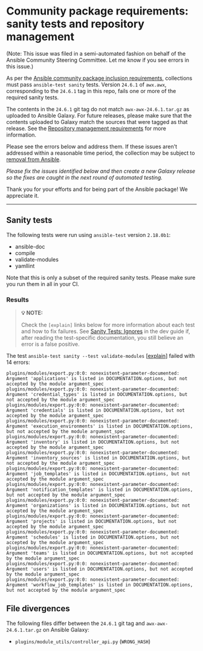 # Community package requirements: sanity tests and repository management

(Note: This issue was filed in a semi-automated fashion on behalf of the Ansible Community Steering Committee. Let me know if you see errors in this issue.)

As per the [Ansible community package inclusion requirements][ci-testing], collections must pass `ansible-test sanity` tests. Version `24.6.1` of `awx.awx`, corresponding to the `24.6.1` tag in this repo, fails one or more of the required sanity tests.

The contents in the `24.6.1` git tag do not match `awx-awx-24.6.1.tar.gz` as uploaded to Ansible Galaxy. For future releases, please make sure that the contents uploaded to Galaxy match the sources that were tagged as that release. See the [Repository management requirements][repo-mgmt] for more information.

Please see the errors below and address them. If these issues aren't addressed within a reasonable time period, the collection may be subject to [removal from Ansible][removal].

*Please fix the issues identified below and then create a new Galaxy release so the fixes are caught in the next round of automated testing.*

Thank you for your efforts and for being part of the Ansible package! We appreciate it.

---

## Sanity tests

The following tests were run using `ansible-test` version `2.18.0b1`:

- ansible-doc
- compile
- validate-modules
- yamllint

Note that this is only a subset of the required sanity tests. Please make sure you run them in all in your CI.

### Results

> **💡 NOTE:**
>
> Check the `[explain]` links below for more information about each test and how to fix failures.
> See [Sanity Tests: Ignores](https://docs.ansible.com/ansible/latest/dev_guide/testing/sanity/ignores.html) in the dev guide if, after reading the test-specific documentation, you still believe an error is a false positive.

The test `ansible-test sanity --test validate-modules` [[explain](https://docs.ansible.com/ansible-core/devel/dev_guide/testing/sanity/validate-modules.html)] failed with 14 errors:

``` text
plugins/modules/export.py:0:0: nonexistent-parameter-documented: Argument 'applications' is listed in DOCUMENTATION.options, but not accepted by the module argument_spec
plugins/modules/export.py:0:0: nonexistent-parameter-documented: Argument 'credential_types' is listed in DOCUMENTATION.options, but not accepted by the module argument_spec
plugins/modules/export.py:0:0: nonexistent-parameter-documented: Argument 'credentials' is listed in DOCUMENTATION.options, but not accepted by the module argument_spec
plugins/modules/export.py:0:0: nonexistent-parameter-documented: Argument 'execution_environments' is listed in DOCUMENTATION.options, but not accepted by the module argument_spec
plugins/modules/export.py:0:0: nonexistent-parameter-documented: Argument 'inventory' is listed in DOCUMENTATION.options, but not accepted by the module argument_spec
plugins/modules/export.py:0:0: nonexistent-parameter-documented: Argument 'inventory_sources' is listed in DOCUMENTATION.options, but not accepted by the module argument_spec
plugins/modules/export.py:0:0: nonexistent-parameter-documented: Argument 'job_templates' is listed in DOCUMENTATION.options, but not accepted by the module argument_spec
plugins/modules/export.py:0:0: nonexistent-parameter-documented: Argument 'notification_templates' is listed in DOCUMENTATION.options, but not accepted by the module argument_spec
plugins/modules/export.py:0:0: nonexistent-parameter-documented: Argument 'organizations' is listed in DOCUMENTATION.options, but not accepted by the module argument_spec
plugins/modules/export.py:0:0: nonexistent-parameter-documented: Argument 'projects' is listed in DOCUMENTATION.options, but not accepted by the module argument_spec
plugins/modules/export.py:0:0: nonexistent-parameter-documented: Argument 'schedules' is listed in DOCUMENTATION.options, but not accepted by the module argument_spec
plugins/modules/export.py:0:0: nonexistent-parameter-documented: Argument 'teams' is listed in DOCUMENTATION.options, but not accepted by the module argument_spec
plugins/modules/export.py:0:0: nonexistent-parameter-documented: Argument 'users' is listed in DOCUMENTATION.options, but not accepted by the module argument_spec
plugins/modules/export.py:0:0: nonexistent-parameter-documented: Argument 'workflow_job_templates' is listed in DOCUMENTATION.options, but not accepted by the module argument_spec
```



## File divergences

The following files differ between the `24.6.1` git tag and `awx-awx-24.6.1.tar.gz` on Ansible Galaxy:

- `plugins/module_utils/controller_api.py` (`WRONG_HASH`)


[ci-testing]: https://docs.ansible.com/ansible/latest/community/collection_contributors/collection_requirements.html#ci-testing
[repo-mgmt]: https://docs.ansible.com/ansible/latest/community/collection_contributors/collection_requirements.html#repository-management
[removal]: https://github.com/ansible-collections/overview/blob/main/removal_from_ansible.rst
